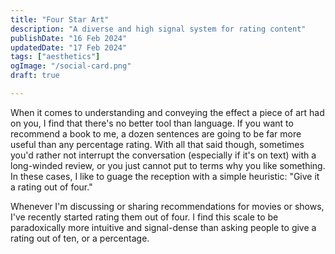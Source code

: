 ```yaml
---
title: "Four Star Art"
description: "A diverse and high signal system for rating content"
publishDate: "16 Feb 2024"
updatedDate: "17 Feb 2024"
tags: ["aesthetics"]
ogImage: "/social-card.png"
draft: true

---
```


When it comes to understanding and conveying the effect a piece of art had on you, I find that there's no better tool than language. If you want to recommend a book to me, a dozen sentences are going to be far more useful than any percentage rating. With all that said though, sometimes you'd rather not interrupt the conversation (especially if it's on text) with a long-winded review, or you just cannot put to terms why you like something. In these cases, I like to guage the reception with a simple heuristic: "Give it a rating out of four."

Whenever I'm discussing or sharing recommendations for movies or shows, I've recently started rating them out of four. I find this scale to be paradoxically more intuitive and signal-dense than asking people to give a rating out of ten, or a percentage.